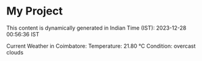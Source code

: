 # My Project

This content is dynamically generated in Indian Time (IST): 2023-12-28 00:56:36 IST


Current Weather in Coimbatore:
Temperature: 21.80 °C
Condition: overcast clouds
